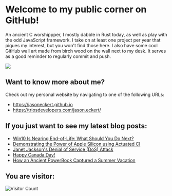 # Welcome to my public corner on GitHub! 
An ancient C worshippper, I mostly dabble in Rust today, as well as play with the odd JavaScript framework.
I take on at least one project per year that piques my interest, but you won't find those here. 
I also have some cool GitHub wall art made from birch wood on the wall next to my desk. It serves as a good reminder to regularly commit and push.

![](https://jasoneckert.github.io/myblog/2023-in-review/invertocat.png?raw=true)

## Want to know more about me? 
Check out my personal website by navigating to one of the following URLs:
- https://jasoneckert.github.io
- https://triosdevelopers.com/jason.eckert/

## If you just want to see my latest blog posts:
<!-- BLOG-POST-LIST:START -->
- [Win10 Is Nearing End-of-Life: What Should You Do Next?](https://jasoneckert.github.io/myblog/win10eol/)
- [Demonstrating the Power of Apple Silicon using Actuated CI](https://jasoneckert.github.io/myblog/arm-ci/)
- [Janet Jackson&#39;s Denial of Service &lpar;DoS&rpar; Attack](https://jasoneckert.github.io/myblog/janet-jackson-dos/)
- [Happy Canada Day!](https://jasoneckert.github.io/myblog/canada-day/)
- [How an Ancient PowerBook Captured a Summer Vacation](https://jasoneckert.github.io/myblog/powerbook-summer-vacation/)
<!-- BLOG-POST-LIST:END -->

<!--
**jasoneckert/jasoneckert** is a ✨ _special_ ✨ repository because its `README.md` (this file) appears on your GitHub profile.

Here are some ideas to get you started:

- 🔭 I’m currently working on ...
- 🌱 I’m currently learning ...
- 👯 I’m looking to collaborate on ...
- 🤔 I’m looking for help with ...
- 💬 Ask me about ...
- 📫 How to reach me: ...
- 😄 Pronouns: ...
- ⚡ Fun fact: ...
-->
## You are visitor: 
![Visitor Count](https://profile-counter.glitch.me/jasoneckert/count.svg)
